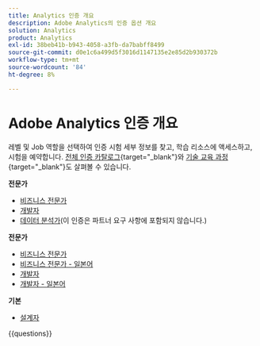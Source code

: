 ```yaml
---
title: Analytics 인증 개요
description: Adobe Analytics의 인증 옵션 개요
solution: Analytics
product: Analytics
exl-id: 38beb41b-b943-4058-a3fb-da7babff8499
source-git-commit: d0e1c6a499d5f3016d1147135e2e85d2b930372b
workflow-type: tm+mt
source-wordcount: '84'
ht-degree: 8%

---
```


# Adobe Analytics 인증 개요

레벨 및 Job 역할을 선택하여 인증 시험 세부 정보를 찾고, 학습 리소스에 액세스하고, 시험을 예약합니다. [전체 인증 카탈로그](https://certification.adobe.com/certifications){target="_blank"}와 [기술 교육 과정](https://certification.adobe.com/courses/?/courses){target="_blank"}도 살펴볼 수 있습니다.

**전문가**

* [비즈니스 전문가](https://certification.adobe.com/certification/analytics-business-practitioner-professional) <!--AD0-E212-->
* [개발자](https://certification.adobe.com/certification/adobe-analytics-developer-professional) <!--AD0-E213-->
* [데이터 분석가](https://certification.adobe.com/certification/data-analyst-professional)&#x200B;(이 인증은 파트너 요구 사항에 포함되지 않습니다.) <!--AD0-E215-->

**전문가**

* [비즈니스 전문가](https://certification.adobe.com/certification/analytics-business-practitioner-expert) <!--AD0-E208-->
* [비즈니스 전문가 - 일본어](https://certification.adobe.com/certification/analytics-business-practitioner-expert)<!--AD0-E208-J-->
* [개발자](https://certification.adobe.com/certification/developer-expert) <!--AD0-E209-->
* [개발자 - 일본어](https://certification.adobe.com/certification/developer-expert) <!--AD0-E209-J-->

**기본**

* [설계자](https://certification.adobe.com/certification/architect-master) <!--AD0-E207-->

{{questions}}

